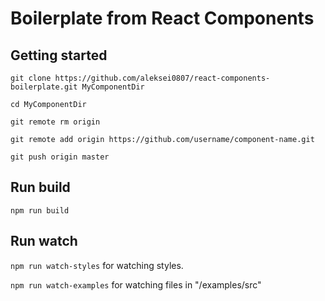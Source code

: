 # Boilerplate from React Components

## Getting started

`git clone https://github.com/aleksei0807/react-components-boilerplate.git MyComponentDir`

`cd MyComponentDir`

`git remote rm origin`

`git remote add origin https://github.com/username/component-name.git`

`git push origin master`


## Run build

`npm run build`


## Run watch

`npm run watch-styles` for watching styles.

`npm run watch-examples` for watching files in "/examples/src"
